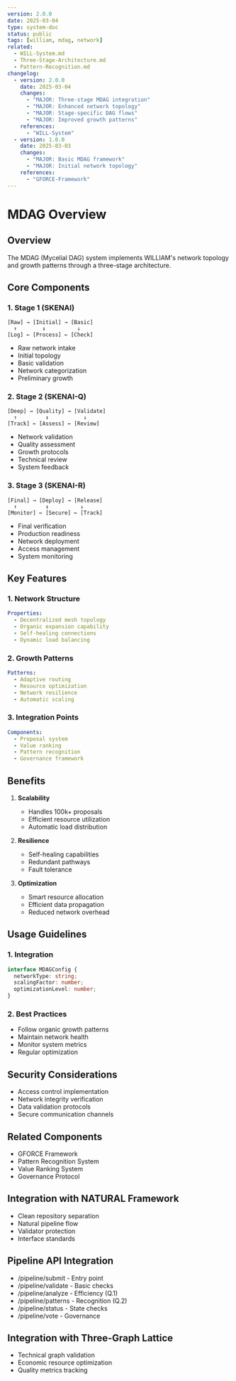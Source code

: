 ```yaml
---
version: 2.0.0
date: 2025-03-04
type: system-doc
status: public
tags: [william, mdag, network]
related:
  - WILL-System.md
  - Three-Stage-Architecture.md
  - Pattern-Recognition.md
changelog:
  - version: 2.0.0
    date: 2025-03-04
    changes:
      - "MAJOR: Three-stage MDAG integration"
      - "MAJOR: Enhanced network topology"
      - "MAJOR: Stage-specific DAG flows"
      - "MAJOR: Improved growth patterns"
    references:
      - "WILL-System"
  - version: 1.0.0
    date: 2025-03-03
    changes:
      - "MAJOR: Basic MDAG framework"
      - "MAJOR: Initial network topology"
    references:
      - "GFORCE-Framework"
---
```


# MDAG Overview

## Overview

The MDAG (Mycelial DAG) system implements WILLIAM's network topology and growth patterns through a three-stage architecture.

## Core Components

### 1. Stage 1 (SKENAI)
```
[Raw] → [Initial] → [Basic]
  ↑        ↕          ↓
[Log] ← [Process] ← [Check]
```
- Raw network intake
- Initial topology
- Basic validation
- Network categorization
- Preliminary growth

### 2. Stage 2 (SKENAI-Q)
```
[Deep] → [Quality] → [Validate]
  ↑         ↕           ↓
[Track] ← [Assess] ← [Review]
```
- Network validation
- Quality assessment
- Growth protocols
- Technical review
- System feedback

### 3. Stage 3 (SKENAI-R)
```
[Final] → [Deploy] → [Release]
  ↑         ↕          ↓
[Monitor] ← [Secure] ← [Track]
```
- Final verification
- Production readiness
- Network deployment
- Access management
- System monitoring

## Key Features

### 1. Network Structure
```yaml
Properties:
  - Decentralized mesh topology
  - Organic expansion capability
  - Self-healing connections
  - Dynamic load balancing
```

### 2. Growth Patterns
```yaml
Patterns:
  - Adaptive routing
  - Resource optimization
  - Network resilience
  - Automatic scaling
```

### 3. Integration Points
```yaml
Components:
  - Proposal system
  - Value ranking
  - Pattern recognition
  - Governance framework
```

## Benefits

1. **Scalability**
   - Handles 100k+ proposals
   - Efficient resource utilization
   - Automatic load distribution

2. **Resilience**
   - Self-healing capabilities
   - Redundant pathways
   - Fault tolerance

3. **Optimization**
   - Smart resource allocation
   - Efficient data propagation
   - Reduced network overhead

## Usage Guidelines

### 1. Integration
```typescript
interface MDAGConfig {
  networkType: string;
  scalingFactor: number;
  optimizationLevel: number;
}
```

### 2. Best Practices
- Follow organic growth patterns
- Maintain network health
- Monitor system metrics
- Regular optimization

## Security Considerations
- Access control implementation
- Network integrity verification
- Data validation protocols
- Secure communication channels

## Related Components
- GFORCE Framework
- Pattern Recognition System
- Value Ranking System
- Governance Protocol

## Integration with NATURAL Framework
- Clean repository separation
- Natural pipeline flow
- Validator protection
- Interface standards

## Pipeline API Integration
- /pipeline/submit - Entry point
- /pipeline/validate - Basic checks
- /pipeline/analyze - Efficiency (Q.1)
- /pipeline/patterns - Recognition (Q.2)
- /pipeline/status - State checks
- /pipeline/vote - Governance

## Integration with Three-Graph Lattice
- Technical graph validation
- Economic resource optimization
- Quality metrics tracking